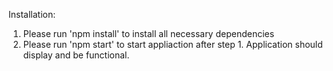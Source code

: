 Installation:

1. Please run 'npm install' to install all necessary dependencies
2. Please run 'npm start' to start appliaction after step 1. Application should display and be functional.
